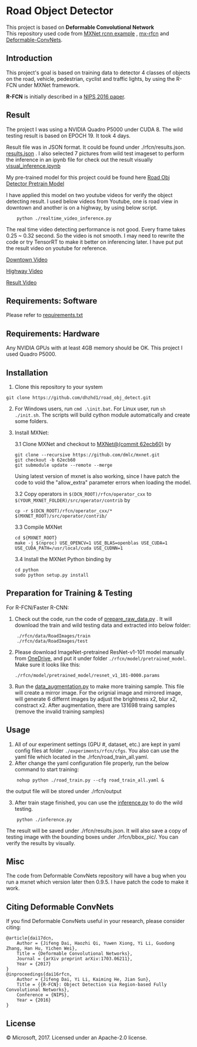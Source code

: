 # Road Object Detector 
This project is based on **Deformable Convolutional Network**  
This repository used code from [MXNet rcnn example](https://github.com/dmlc/mxnet/tree/master/example/rcnn) , [mx-rfcn](https://github.com/giorking/mx-rfcn) and [Deformable-ConvNets](https://github.com/msracver/Deformable-ConvNets).


## Introduction
This project's goal is based on training data to detector 4 classes of objects on the road, vehicle, pedestrian, cyclist and traffic lights, by using the R-FCN under MXNet framework.

**R-FCN** is initially described in a [NIPS 2016 paper](https://arxiv.org/abs/1605.06409).


## Result
The project I was using a NVIDIA Quadro P5000 under CUDA 8.  The wild testing result is based on EPOCH 19. It took 4 days.

Result file was in JSON format. It could be found under ./rfcn/results.json. [results.json](https://github.com/dhzhd1/road_obj_detect/blob/master/rfcn/results.json) . I also selected 7 pictures from wild test imageset to perform the inference in an ipynb file for check out the result visually [visual_inference.ipynb](https://github.com/dhzhd1/road_obj_detect/blob/master/rfcn/visual_inference.ipynb)


My pre-trained model for this project could be found here [Road Obj Detector Pretrain Model](https://www.dropbox.com/sh/w4aw9d46a3xfdnf/AACF1TrMreNkmQrAu04MdmSUa?dl=0)

I have applied this model on two youtube videos for verify the object detecting result. I used below videos from Youtube, one is road view in downtown and another is on a highway, by using below script.
```
	python ./realtime_video_inference.py
```

The real time video detecting performance is not good. Every frame takes 0.25 ~ 0.32 second. So the video is not smooth. I may need to rewrite the code or try TensorRT to make it better on inferencing later. I have put put the result video on youtube for reference. 

   [Downtown Video](https://www.youtube.com/watch?v=50Uf_T12OGY)
   
   [Highway Video](https://www.youtube.com/watch?v=GMtusG5tuC8&t=2s)
   
   [Result Video](https://youtu.be/E1yphaZ0vAg)


## Requirements: Software

Please refer to [requirements.txt](https://github.com/dhzhd1/road_obj_detect/blob/master/rfcn/requirements.txt)


## Requirements: Hardware

Any NVIDIA GPUs with at least 4GB memory should be OK. This project I used Quadro P5000.

## Installation

1. Clone this repository to your system
```
git clone https://github.com/dhzhd1/road_obj_detect.git
```

2. For Windows users, run ``cmd .\init.bat``. For Linux user, run `sh ./init.sh`. The scripts will build cython module automatically and create some folders.

3. Install MXNet:

	3.1 Clone MXNet and checkout to [MXNet@(commit 62ecb60)](https://github.com/dmlc/mxnet/tree/62ecb60) by
	```
	git clone --recursive https://github.com/dmlc/mxnet.git
	git checkout -b 62ecb60
	git submodule update --remote --merge
	```
	Using latest version of mxnet is also working, since I have patch the code to void the "allow_extra" parameter errors when loading the model.
	
	3.2 Copy operators in `$(DCN_ROOT)/rfcn/operator_cxx` to `$(YOUR_MXNET_FOLDER)/src/operator/contrib` by
	```
	cp -r $(DCN_ROOT)/rfcn/operator_cxx/* $(MXNET_ROOT)/src/operator/contrib/
	```
	3.3 Compile MXNet
	```
	cd ${MXNET_ROOT}
	make -j $(nproc) USE_OPENCV=1 USE_BLAS=openblas USE_CUDA=1 USE_CUDA_PATH=/usr/local/cuda USE_CUDNN=1
	```
	3.4 Install the MXNet Python binding by
	
	```
	cd python
	sudo python setup.py install
	```

## Preparation for Training & Testing

For R-FCN/Faster R-CNN\:
1. Check out the code, run the code of [prepare_raw_data.py](https://github.com/dhzhd1/road_obj_detect/blob/master/rfcn/prepare_raw_data.py) . It will download the train and wild testing data and extracted into below folder:
```
	./rfcn/data/RoadImages/train
	./rfcn/data/RoadImages/test
```

2. Please download ImageNet-pretrained ResNet-v1-101 model manually from [OneDrive](https://1drv.ms/u/s!Am-5JzdW2XHzhqMEtxf1Ciym8uZ8sg), and put it under folder `./rfcn/model/pretrained_model`. Make sure it looks like this:
	```
	./rfcn/model/pretrained_model/resnet_v1_101-0000.params
	```
3. Run the [data_augmentation.py](https://github.com/dhzhd1/road_obj_detect/blob/master/rfcn/data_augmentation.py) to make more training sample. This file will create a mirror image. For the orignial image and mirrored image, will generate 6 differnt images by adjust the brightness x2, blur x2, constract x2. After augmentation, there are 131698 traing samples (remove the invalid training samples)

## Usage

1. All of our experiment settings (GPU #, dataset, etc.) are kept in yaml config files at folder `./experiments/rfcn/cfgs`. You also can use the yaml file which located in the ./rfcn/road_train_all.yaml.
2. After change the yaml configuration file properly, run the below command to start training:
```
	nohup python ./road_train.py --cfg road_train_all.yaml &
```
the output file will be stored under ./rfcn/output

3. After train stage finished, you can use the [inference.py](https://github.com/dhzhd1/road_obj_detect/blob/master/rfcn/inference.py) to do the wild testing. 
```
	python ./inference.py
```
The result will be saved under ./rfcn/results.json. It will also save a copy of testing image with the bounding boxes under ./rfcn/bbox_pic/. You can verify the results by visually. 

## Misc
The code from Deformable ConvNets repository will have a bug when you run a mxnet which version later then 0.9.5. I have patch the code to make it work.

## Citing Deformable ConvNets

If you find Deformable ConvNets useful in your research, please consider citing:
```
@article{dai17dcn,
    Author = {Jifeng Dai, Haozhi Qi, Yuwen Xiong, Yi Li, Guodong Zhang, Han Hu, Yichen Wei},
    Title = {Deformable Convolutional Networks},
    Journal = {arXiv preprint arXiv:1703.06211},
    Year = {2017}
}
@inproceedings{dai16rfcn,
    Author = {Jifeng Dai, Yi Li, Kaiming He, Jian Sun},
    Title = {{R-FCN}: Object Detection via Region-based Fully Convolutional Networks},
    Conference = {NIPS},
    Year = {2016}
}
```
## License

© Microsoft, 2017. Licensed under an Apache-2.0 license.
